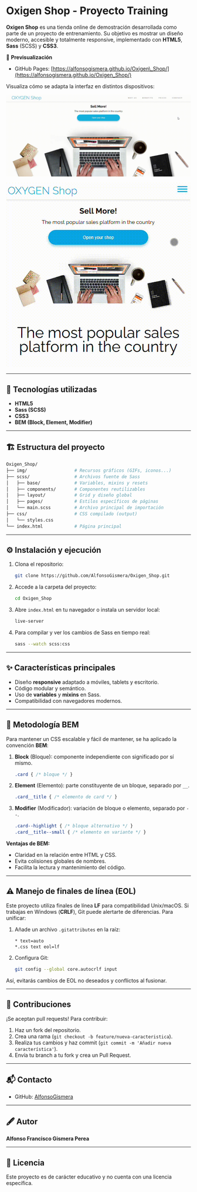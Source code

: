 # Oxigen Shop - Proyecto Training

**Oxigen Shop** es una tienda online de demostración desarrollada como parte de un proyecto de entrenamiento. Su objetivo es mostrar un diseño moderno, accesible y totalmente responsive, implementado con **HTML5**, **Sass** (SCSS) y **CSS3**.

🔗 **Previsualización**

* GitHub Pages: [https://alfonsogismera.github.io/Oxigen\_Shop/](https://alfonsogismera.github.io/Oxigen_Shop/)

Visualiza cómo se adapta la interfaz en distintos dispositivos:

<p align="center">
  <img src="./img/Ordenador.gif" alt="Vista ordenador">
</p>

<p align="center">
  <img src="./img/Movil.gif" alt="Vista móvil">
</p>

---

## 🚀 Tecnologías utilizadas

* **HTML5**
* **Sass (SCSS)**
* **CSS3**
* **BEM (Block, Element, Modifier)**

---

## 🏗️ Estructura del proyecto

```bash
Oxigen_Shop/
├── img/                  # Recursos gráficos (GIFs, iconos...)
├── scss/                 # Archivos fuente de Sass
│   ├── base/             # Variables, mixins y resets
│   ├── components/       # Componentes reutilizables
│   ├── layout/           # Grid y diseño global
│   ├── pages/            # Estilos específicos de páginas
│   └── main.scss         # Archivo principal de importación
├── css/                  # CSS compilado (output)
│   └── styles.css
└── index.html            # Página principal
```

---

## ⚙️ Instalación y ejecución

1. Clona el repositorio:

   ```bash
   git clone https://github.com/AlfonsoGismera/Oxigen_Shop.git
   ```
2. Accede a la carpeta del proyecto:

   ```bash
   cd Oxigen_Shop
   ```
3. Abre `index.html` en tu navegador o instala un servidor local:

   ```bash
   live-server
   ```
4. Para compilar y ver los cambios de Sass en tiempo real:

   ```bash
   sass --watch scss:css
   ```

---

## ✨ Características principales

* Diseño **responsive** adaptado a móviles, tablets y escritorio.
* Código modular y semántico.
* Uso de **variables** y **mixins** en Sass.
* Compatibilidad con navegadores modernos.

---

## 📐 Metodología BEM

Para mantener un CSS escalable y fácil de mantener, se ha aplicado la convención **BEM**:

1. **Block** (Bloque): componente independiente con significado por sí mismo.

   ```scss
   .card { /* bloque */ }
   ```
2. **Element** (Elemento): parte constituyente de un bloque, separado por `__`.

   ```scss
   .card__title { /* elemento de card */ }
   ```
3. **Modifier** (Modificador): variación de bloque o elemento, separado por `--`.

   ```scss
   .card--highlight { /* bloque alternativo */ }
   .card__title--small { /* elemento en variante */ }
   ```

**Ventajas de BEM:**

* Claridad en la relación entre HTML y CSS.
* Evita colisiones globales de nombres.
* Facilita la lectura y mantenimiento del código.

---

## ⚠️ Manejo de finales de línea (EOL)

Este proyecto utiliza finales de línea **LF** para compatibilidad Unix/macOS. Si trabajas en Windows (**CRLF**), Git puede alertarte de diferencias. Para unificar:

1. Añade un archivo `.gitattributes` en la raíz:

   ```gitattributes
   * text=auto
   *.css text eol=lf
   ```
2. Configura Git:

   ```bash
   git config --global core.autocrlf input
   ```

Así, evitarás cambios de EOL no deseados y conflictos al fusionar.

---

## 🤝 Contribuciones

¡Se aceptan pull requests! Para contribuir:

1. Haz un fork del repositorio.
2. Crea una rama (`git checkout -b feature/nueva-caracteristica`).
3. Realiza tus cambios y haz commit (`git commit -m 'Añadir nueva característica'`).
4. Envía tu branch a tu fork y crea un Pull Request.

---

## 📬 Contacto

* GitHub: [AlfonsoGismera](https://github.com/AlfonsoGismera)

---

## 🖋️ Autor

**Alfonso Francisco Gismera Perea**

---

## 📄 Licencia

Este proyecto es de carácter educativo y no cuenta con una licencia específica.
